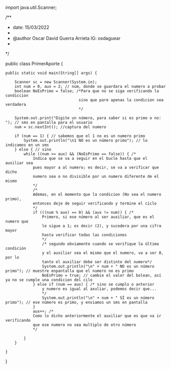 import java.util.Scanner;

/**
 * date: 15/03/2022
 *
 * @author Oscar David Guerra Arrieta IG: osdaguear
 *
 */

public class PrimerAporte {

    public static void main(String[] args) {

        Scanner sc = new Scanner(System.in);
        int num = 0, aux = 2; // num, donde se guardara el numero a probar
        boolean NoEsPrimo = false; /*Para que no se siga verificando la condiccion
                                    sino que pare apenas la condicion sea verdadera 
                                    */

        System.out.print("Digite un número, para saber si es primo o no: "); // sms en pantalla para el usuario
        num = sc.nextInt(); //captura del numero

        if (num == 1) { // sabemos que el 1 no es un numero primo
            System.out.println("\n1 NO es un número primo"); // lo indicamos en un sms
        } else { // sino
            while ((num >= aux) && (NoEsPrimo == false)) { /*
                Indica que se va a seguir en el bucle hasta que el auxiliar sea
                pues mayor a al numero; es decir, se va a verificar que dicho
                numero sea o no divisible por un numero diferente de el mismo
                */
                /*
                Ademas, en el momento que la condicion (No sea el numero primo),
                entonces deje de seguir verificando y termine el ciclo
                */
                if (((num % aux) == 0) && (aux != num)) { /*
                    Primero, si ese número al ser auxiliar, que es el numero que
                    le sigue a 1; es decir (2), y sucedera por una cifra mayor
                    hasta verificar todas las condiciones
                    */
                    /* segundo obviamente cuando se verifique la última condición 
                    y el auxiliar sea el mismo que el numero, va a ser 0, por lo
                    tanto el auxiliar debe ser distinto del numero*/
                    System.out.println("\n" + num + " NO es un número primo"); // muestre enpantalla que el numero no es primo
                    NoEsPrimo = true; // cambie el valor del bolean, así ya no se cumple una condicion del cilo
                } else if (num == aux) { /* sino se cumplo o anterior
                    y numero es igual al axuliar, podemos decir que...
                    */
                    System.out.println("\n" + num + " SÍ es un número primo"); // ese número es primo, y enviamos un sms en pantalla
                }
                aux++; /*
                Como lo dicho anteriormente el auxiliar que es que va ir verificando
                que ese numero no sea multiplo de otro número
                */

            }
        }

    }

}
